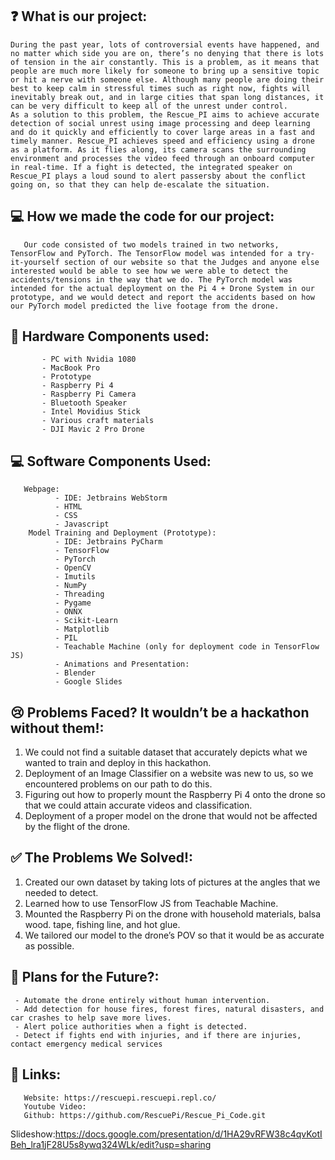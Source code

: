 ## ❓ What is our project:
	During the past year, lots of controversial events have happened, and no matter which side you are on, there’s no denying that there is lots of tension in the air constantly. This is a problem, as it means that people are much more likely for someone to bring up a sensitive topic or hit a nerve with someone else. Although many people are doing their best to keep calm in stressful times such as right now, fights will inevitably break out, and in large cities that span long distances, it can be very difficult to keep all of the unrest under control. 
	As a solution to this problem, the Rescue_PI aims to achieve accurate detection of social unrest using image processing and deep learning and do it quickly and efficiently to cover large areas in a fast and timely manner. Rescue_PI achieves speed and efficiency using a drone as a platform. As it flies along, its camera scans the surrounding environment and processes the video feed through an onboard computer in real-time. If a fight is detected, the integrated speaker on Rescue_PI plays a loud sound to alert passersby about the conflict going on, so that they can help de-escalate the situation.

## 💻 How we made the code for our project:
       Our code consisted of two models trained in two networks, TensorFlow and PyTorch. The TensorFlow model was intended for a try-it-yourself section of our website so that the Judges and anyone else interested would be able to see how we were able to detect the accidents/tensions in the way that we do. The PyTorch model was intended for the actual deployment on the Pi 4 + Drone System in our prototype, and we would detect and report the accidents based on how our PyTorch model predicted the live footage from the drone.

## 🔧 Hardware Components used:
           - PC with Nvidia 1080
           - MacBook Pro
           - Prototype
           - Raspberry Pi 4
           - Raspberry Pi Camera
           - Bluetooth Speaker 
           - Intel Movidius Stick
           - Various craft materials
           - DJI Mavic 2 Pro Drone


## 💻 Software Components Used:
       Webpage:
              - IDE: Jetbrains WebStorm
              - HTML
              - CSS
              - Javascript
        Model Training and Deployment (Prototype):
              - IDE: Jetbrains PyCharm
              - TensorFlow
              - PyTorch
              - OpenCV
              - Imutils
              - NumPy
              - Threading
              - Pygame
              - ONNX
              - Scikit-Learn
              - Matplotlib
              - PIL
              - Teachable Machine (only for deployment code in TensorFlow JS)
              - Animations and Presentation:
              - Blender
              - Google Slides

## 😢 Problems Faced? It wouldn’t be a hackathon without them!:
1. We could not find a suitable dataset that accurately depicts what we wanted to train and deploy in this hackathon. 
2. Deployment of an Image Classifier on a website was new to us, so we encountered problems on our path to do this. 
3. Figuring out how to properly mount the Raspberry Pi 4 onto the drone so that we could attain accurate videos and classification. 
4. Deployment of a proper model on the drone that would not be affected by the flight of the drone.

## ✅ The Problems We Solved!:
1. Created our own dataset by taking lots of pictures at the angles that we needed to detect. 
2. Learned how to use TensorFlow JS from Teachable Machine. 
3. Mounted the Raspberry Pi on the drone with household materials, balsa wood. tape, fishing line, and hot glue. 
4. We tailored our model to the drone’s POV so that it would be as accurate as possible. 

## 📆 Plans for the Future?:
     - Automate the drone entirely without human intervention.
     - Add detection for house fires, forest fires, natural disasters, and car crashes to help save more lives.
     - Alert police authorities when a fight is detected.
     - Detect if fights end with injuries, and if there are injuries, contact emergency medical services

## 🔗 Links:
       Website: https://rescuepi.rescuepi.repl.co/
       Youtube Video: 
       Github: https://github.com/RescuePi/Rescue_Pi_Code.git

Slideshow:https://docs.google.com/presentation/d/1HA29vRFW38c4qvKotIBeh_lra1jF28U5s8ywq324WLk/edit?usp=sharing
